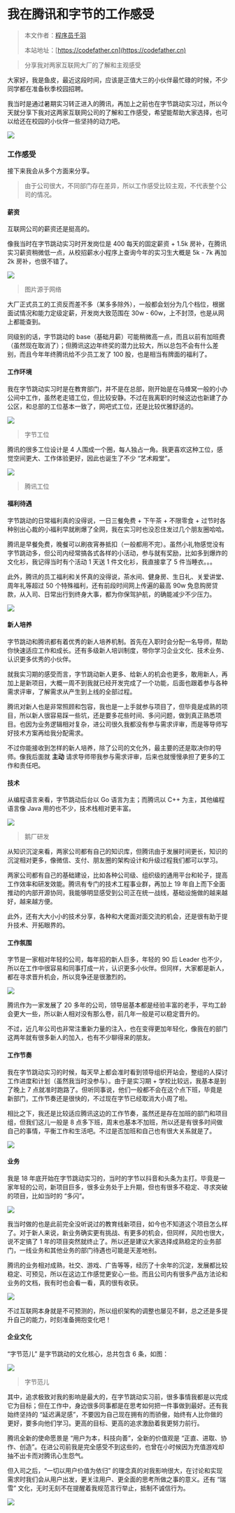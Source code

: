 # 我在腾讯和字节的工作感受

> 本文作者：[程序员千羽](https://yuyuanweb.feishu.cn/wiki/Abldw5WkjidySxkKxU2cQdAtnah)
>
> 本站地址：[https://codefather.cn](https://codefather.cn)

> 分享我对两家互联网大厂的了解和主观感受

大家好，我是鱼皮，最近这段时间，应该是正值大三的小伙伴最忙碌的时候，不少同学都在准备秋季校园招聘。

我当时是通过暑期实习转正进入的腾讯，再加上之前也在字节跳动实习过，所以今天就分享下我对这两家互联网公司的了解和工作感受，希望能帮助大家选择，也可以给还在校园的小伙伴一些坚持的动力吧。

![](https://pic.yupi.icu/5563/202311031024633.png)

### 工作感受

接下来我会从多个方面来分享。

> 由于公司很大，不同部门存在差异，所以工作感受比较主观，不代表整个公司的情况。

#### 薪资

互联网公司的薪资还是挺高的。

像我当时在字节跳动实习时开发岗位是 400 每天的固定薪资 + 1.5k 房补，在腾讯实习薪资稍微低一点，从校招薪水小程序上查询今年的实习生大概是 5k - 7k 再加 2k 房补，也很不错了。

![](https://pic.yupi.icu/5563/202311031024557.png)

> 图片源于网络

大厂正式员工的工资反而差不多（某多多除外），一般都会划分为几个档位，根据面试情况和能力定级定薪，开发岗大致范围在 30w - 60w，上不封顶，也是从网上都能查到。

同级别的话，字节跳动的 base（基础月薪）可能稍微高一点，而且以前有加班费（虽然现在取消了）；但腾讯这边年终奖的潜力比较大，所以总包不会有什么差别，而且今年年终腾讯给不少员工发了 100 股，也是相当有牌面的福利了。

#### 工作环境

我在字节跳动实习时是在教育部门，并不是在总部，刚开始是在马蜂窝一般的小办公间中工作，虽然老走错工位，但比较安静。不过在我离职的时候这边也新建了办公区，和总部的工位基本一致了，网吧式工位，还是比较优雅舒适的。

![](https://pic.yupi.icu/5563/202311031024516.jpeg)

> 字节工位

腾讯的很多工位设计是 4 人围成一个圈，每人独占一角。我更喜欢这种工位，感觉空间更大、工作体验更好，因此也诞生了不少 “艺术殿堂”。

![](https://pic.yupi.icu/5563/202311031024697.jpeg)

> 腾讯工位

#### 福利待遇

字节跳动的日常福利真的没得说，一日三餐免费 + 下午茶 + 不限零食 + 过节时各种别出心裁的小福利早就刷爆了全网，我在实习时也没忍住发过几个朋友圈哈哈。

腾讯是早餐免费，晚餐可以刷夜宵券抵扣（一般都用不完）。虽然小礼物感觉没有字节跳动多，但公司内经常搞各式各样的小活动，参与就有奖励，比如多到爆炸的文化衫，我记得当时有个活动 1 天送 1 件文化衫，我直接拿了 5 件当睡衣。。。

此外，腾讯的员工福利和关怀真的没得说，茶水间、健身房、生日礼、关爱讲堂、周年礼等超过 50 个特殊福利，还有前段时间网上传遍的最高 90w 免息购房贷款，从入司、日常出行到终身大事，都为你保驾护航，的确能减少不少压力。

![](https://pic.yupi.icu/5563/202311031024593.png)

#### 新人培养

字节跳动和腾讯都有着优秀的新人培养机制。首先在入职时会分配一名导师，帮助你快速适应工作和成长。还有多级新人培训制度，带你学习企业文化、技术业务、认识更多优秀的小伙伴。

就我实习期的感受而言，字节跳动新人更多、给新人的机会也更多，敢用新人，再加上是新项目，大概一周不到我就已经开发完成了一个功能，后面也跟着参与各种需求评审，了解需求从产生到上线的全部过程。

腾讯对新人也是非常照顾和包容，我也是一上手就参与项目了，但毕竟是成熟的项目，所以新人很容易踩一些坑，还是要多花些时间、多问问题，做到真正熟悉项目。也因为业务逻辑相对复杂，进公司很久我都没有参与需求评审，而是等导师写好技术方案再给我分配需求。

不过你能接收到怎样的新人培养，除了公司的文化外，最主要的还是取决你的导师。像我后面就 **主动** 请求导师带我参与需求评审，后来也就慢慢承担了更多的工作和责任吧。

#### 技术

从编程语言来看，字节跳动后台以 Go 语言为主；而腾讯以 C++ 为主，其他编程语言像 Java 用的也不少，技术栈相对更丰富。

![](https://pic.yupi.icu/5563/202311031024054.png)

> 鹅厂研发

从知识沉淀来看，两家公司都有自己的知识库，但腾讯由于发展时间更长，知识的沉淀相对更多，像微信、支付、朋友圈的架构设计和升级过程我们都可以学习。

两家公司都有自己的基础建设，比如各种公司级、组织级的通用平台和轮子，提高工作效率和研发效能。腾讯有专门的技术工程事业群，再加上 19 年自上而下全面推动的内部开源协同，我能够明显感受到公司正在统一战线，基础设施做的越来越好，越来越方便。

此外，还有大大小小的技术分享，各种和大佬面对面交流的机会，还是很有助于提升技术、开拓眼界的。

#### 工作氛围

字节是一家相对年轻的公司，每年招的新人巨多，年轻的 90 后 Leader 也不少，所以在工作中很容易和同事打成一片，认识更多小伙伴。但同样，大家都是新人，都在寻求晋升机会，所以竞争还是很激烈的。

![](https://pic.yupi.icu/5563/202311031024494.jpeg)

腾讯作为一家发展了 20 多年的公司，领导层基本都是经验丰富的老手，平均工龄会更大一些，所以新人相对没有那么卷，前几年一般是可以稳定晋升的。

不过，近几年公司也非常注重新力量的注入，也在变得更加年轻化，像我在的部门这两年就有很多新人的加入，也有不少聊得来的朋友。

#### 工作节奏

我在字节跳动实习的时候，每天早上都会准时看到领导组织开站会，整组的人探讨工作进度和计划（虽然我当时没参与）。由于是实习期 + 学校比较远，我基本是到了晚上 7 点就准时跑路了。但听同事说，他们一般都不会在这个点下班，毕竟是新部门，工作节奏还是很快的，不过现在字节已经取消大小周了啦。

相比之下，我还是比较适应腾讯这边的工作节奏，虽然还是存在加班的部门和项目组，但我们这儿一般是 8 点多下班，周末也基本不加班，所以还是有很多时间做自己的事情，平衡工作和生活吧。不过是否加班和自己也有很大关系就是了。

![](https://pic.yupi.icu/5563/202311031024623.png)

#### 业务

我是 18 年底开始在字节跳动实习的，当时的字节以抖音和头条为主打。毕竟是一家年轻的公司，新项目巨多，很多业务处于上升期，但也有很多不稳定、寻求突破的项目，比如当时的 “多闪”。

![](https://pic.yupi.icu/5563/202311031024576.png)

我当时做的也是此前完全没听说过的教育线新项目，如今也不知道这个项目怎么样了。对于新人来说，新业务确实更有挑战、有更多的机会，但同样，风险也很大，说不定搞了 1 年的项目突然就终止了。所以还是建议大家选择成熟稳定的业务部门，一线业务和其他业务的部门待遇也可能是天差地别。

腾讯的业务相对成熟，社交、游戏、广告等等，经历了十余年的沉淀，发展都比较稳定、可预见，所以在这边工作感觉更安心一些。而且公司内有很多产品方法论和业务的文档，我有时也会看一看，真的很有收获。

![](https://pic.yupi.icu/5563/202311031024691.jpeg)

不过互联网本身就是不可预测的，所以组织架构的调整也屡见不鲜，总之还是多提升自己的能力，时刻准备拥抱变化吧！

#### 企业文化

“字节范儿” 是字节跳动的文化核心，总共包含 6 条，如图：

![](https://pic.yupi.icu/5563/202311031024527.jpeg)

> 字节范儿

其中，追求极致对我的影响是最大的，在字节跳动实习前，很多事情我都是以完成它为目标；但在工作中，身边很多同事都是在思考如何把一件事做到最好。还有我始终坚持的 “延迟满足感”，不要因为自己现在拥有的而骄傲，始终有人比你做的更好，要多向他们学习。更高的目标、更高的追求激励着我更努力前行。

腾讯全新的使命愿景是 “用户为本，科技向善”，全新的价值观是 “正直、进取、协作、创造”。在进公司前我是完全感受不到这些的，也曾在小时候因为充值游戏却抽不出卡而对腾讯心生怨气。

但入司之后，“一切以用户价值为依归” 的理念真的对我影响很大，在讨论和实现需求时我们会从用户出发，更关注用户、更全面的思考所做之事的意义。还有 “瑞雪” 文化，无时无刻不在提醒着我规范言行举止，抵制不诚信行为。

![](https://pic.yupi.icu/5563/202311031024811.png)